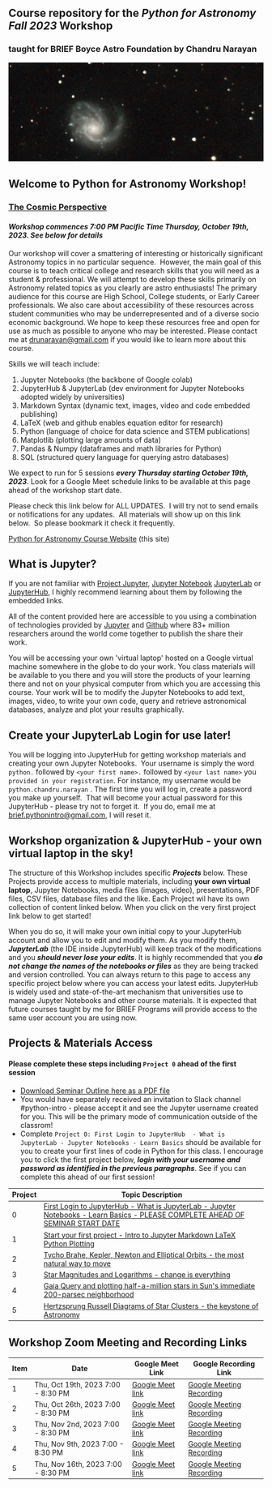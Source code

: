 ## Course repository for the ***Python for Astronomy Fall 2023*** Workshop 
### taught for BRIEF Boyce Astro Foundation by Chandru Narayan

![m99](m99.png)

## Welcome to Python for Astronomy Workshop! 
### [The Cosmic Perspective](cosmic_perspective)

#### ***Workshop commences 7:00 PM Pacific Time Thursday, October 19th, 2023. See below for details***

Our workshop will cover a smattering of interesting or historically significant Astronomy topics in no particular sequence.  However, the main goal of this course is to teach critical college and research skills that you will need as a student & professional. We will attempt to develop these skills primarily on Astronomy related topics as you clearly are astro enthusiasts!  The primary audience for this course are High School, College students, or Early Career professionals. We also care about accessibility of these resources across student communities who may be underrepresented and of a diverse socio economic background. We hope to keep these resources free and open for use as much as possible to anyone who may be interested.  Please contact me at drunarayan@gmail.com if you would like to learn more about this course.

Skills we will teach include:
1. Jupyter Notebooks (the backbone of Google colab)
1. JupyterHub & JupyterLab (dev environment for Jupyter Notebooks adopted widely by universities)
1. Markdown Syntax (dynamic text, images, video and code embedded publishing)
1. LaTeX (web and github enables equation editor for research)
1. Python (language of choice for data science and STEM publications)
1. Matplotlib (plotting large amounts of data)
1. Pandas & Numpy (dataframes and math libraries for Python)
1. SQL (structured query language for querying astro databases)

We expect to run for 5 sessions ***every Thursday starting October 19th, 2023***. Look for a Google Meet schedule links to be available at this page ahead of the workshop start date. 

Please check this link below for ALL UPDATES.  I will try not to send emails or notifications for any updates.  All materials will show up on this link below.  So please bookmark it check it frequently. 

[Python for Astronomy Course Website](http://drunarayan.github.io/python4astronomy)  (this site)

## What is Jupyter?

If you are not familiar with [Project Jupyter](http://jupyter.org/), [Jupyter Notebook](https://jupyter.org/try-jupyter/retro/notebooks/?path=notebooks/Intro.ipynb) [JupyterLab](https://jupyter.org/try-jupyter/retro/notebooks/?path=notebooks/Intro.ipynb) or [JupyterHub](http://jupyter.org/hub), I highly recommend learning about them by following the embedded links.  

All of the content provided here are accessible to you using a combination of technologies provided by [Jupyter](http://jupyter.org/) and [Github](https://github.com/) where 83+ million researchers around the world come together to publish the share their work.  

You will be accessing your own 'virtual laptop' hosted on a Google virtual machine somewhere in the globe to do your work.  You class materials will be available to you there and you will store the products of your learning there and not on your physical computer from which you are accessing this course. Your work will be to modify the Jupyter Notebooks to add text, images, video, to write your own code, query and retrieve astronomical databases, analyze and plot your results graphically.

## Create your JupyterLab Login for use later!

You will be logging into JupyterHub for getting workshop materials and creating your own Jupyter Notebooks.  Your username is simply the word ```python.``` followed by ```<your first name>.``` followed by ```<your last name>``` you ```provided in your registration```. For instance, my username would be ```python.chandru.narayan```  . The first time you will log in, create a password you make up yourself.  That will become your actual password for this JupyterHub - please try not to forget it.  If you do, email me at brief.pythonintro@gmail.com, I will reset it.

## Workshop organization & JupyterHub - your own virtual laptop in the sky!

The structure of this Workshop includes specific ***Projects*** below.  These Projects provide access to multiple materials, including **your own virtual laptop**, Jupyter Notebooks, media files (images, video), presentations, PDF files, CSV files, database files and the like.  Each Project wil have its own collection of content linked below.  When you click on the very first project link below to get started!

When you do so, it will make your own initial copy to your JupyterHub account and allow you to edit and modify them.  As you modify them, ***JupyterLab*** (the IDE inside JupyterHub) will keep track of the modifications and you ***should never lose your edits***.  It is highly recommended that you ***do not change the names of the notebooks or files*** as they are being tracked and version controlled. You can always return to this page to access any specific project below where you can access your latest edits.  JupyterHub is widely used and state-of-the-art mechanism that universities use to manage Jupyter Notebooks and other course materials.  It is expected that future courses taught by me for BRIEF Programs will provide access to the same user account you are using now.

## Projects & Materials Access
#### Please complete these steps including ``Project 0`` ahead of the first session
* [Download Seminar Outline here as a PDF file](https://drunarayan.github.io/python4astronomy/p4a_session_outline.pdf)
* You would have separately received an invitation to Slack channel #python-intro - please accept it and see the Jupyter username created for you. This will be the primary mode of communication outside of the classrom!
* Complete ```Project 0: First Login to JupyterHub  - What is JupyterLab - Jupyter Notebooks - Learn Basics``` should be available for you to create your first lines of code in Python for this class.  I encourage you to click the first project below, ***login with your username and password as identified in the previous paragraphs***. See if you can complete this ahead of our first session!


Project|Topic Description
---|---
0|<a href=a href="https://drunarayan.github.io/python4astronomy/basics_jupyterlab_notebook" target="_blank">First Login to JupyterHub - What is JupyterLab - Jupyter Notebooks - Learn Basics - PLEASE COMPLETE AHEAD OF SEMINAR START DATE</a>
1|<a href="https://drunarayan.github.io/python4astronomy/intro_jupyter_python" target="_blank">Start your first project - Intro to Jupyter Markdown LaTeX Python Plotting</a>
2|<a href="https://drunarayan.github.io/python4astronomy/keplerian_orbits" target="_blank">Tycho Brahe, Kepler, Newton and Elliptical Orbits - the most natural way to move</a>
3|<a href="https://drunarayan.github.io/python4astronomy/star_magnitudes" target="_blank">Star Magnitudes and Logarithms - change is everything</a>
4|<a href="https://drunarayan.github.io/python4astronomy/half_a_mil" target="_blank">Gaia Query and plotting half-a-million stars in Sun's immediate 200-parsec neighborhood</a>
5|<a href="https://drunarayan.github.io/python4astronomy/cluster_hrd" target="_blank">Hertzsprung Russell Diagrams of Star Clusters - the keystone of Astronomy</a>



## Workshop Zoom Meeting and Recording Links 

Item|Date|Google Meet Link|Google Recording Link
---|---|---|---
1|Thu, Oct 19th, 2023 7:00 - 8:30 PM|[Google Meet link](https://meet.google.com/hwo-ttfv-smv)|[Google Meeting Recording](TBA)
2|Thu, Oct 26th, 2023 7:00 - 8:30 PM|[Google Meet link](https://meet.google.com/hwo-ttfv-smv)|[Google Meeting Recording](TBA)
3|Thu, Nov 2nd, 2023 7:00 - 8:30 PM|[Google Meet link](https://meet.google.com/hwo-ttfv-smv)|[Google Meeting Recording](TBA)
4|Thu, Nov 9th, 2023 7:00 - 8:30 PM|[Google Meet link](https://meet.google.com/hwo-ttfv-smv)|[Google Meeting Recording](TBA)
5|Thu, Nov 16th, 2023 7:00 - 8:30 PM|[Google Meet link](https://meet.google.com/hwo-ttfv-smv)|[Google Meeting Recording](TBA)


